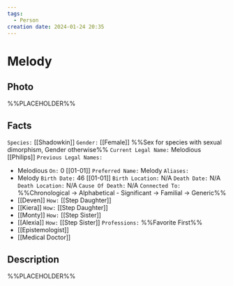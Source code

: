 ```yaml
---
tags:
  - Person
creation date: 2024-01-24 20:35
---
```

# Melody

## Photo

%%PLACEHOLDER%%

## Facts

`Species:` [[Shadowkin]]
`Gender:` [[Female]] %%Sex for species with sexual dimorphism, Gender otherwise%%
`Current Legal Name:` Melodious [[Philips]]
`Previous Legal Names:`
- Melodious `On:` 0 [[01-01]]
`Preferred Name:` Melody
`Aliases:`
- Melody
`Birth Date:` 46 [[01-01]]
`Birth Location:` N/A
`Death Date:` N/A
`Death Location:` N/A
`Cause Of Death:` N/A
`Connected To:` %%Chronological -> Alphabetical - Significant -> Familial -> Generic%%
- [[Deven]] `How:` [[Step Daughter]]
- [[Kiera]] `How:` [[Step Daughter]]
- [[Monty]] `How:` [[Step Sister]]
- [[Alexia]] `How:` [[Step Sister]]
`Professions:` %%Favorite First%%
- [[Epistemologist]]
- [[Medical Doctor]]

## Description

%%PLACEHOLDER%%
